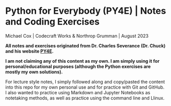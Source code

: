 # Python for Everybody (PY4E) | Notes and Coding Exercises

Michael Cox | Codecraft Works & Northrop Grumman | August 2023

**All notes and exercises originated from Dr. Charles Severance (Dr. Chuck) and his website [PY4E](https://www.py4e.com/).**

**I am not claiming any of this content as my own. I am simply using it for personal/educational purposes (although the Python exercises are mostly my own solutions).**

For lecture style notes, I simply followed along and copy/pasted the content into this repo for my own personal use and for practice with Git and GitHub. I also wanted to practice using Markdown and Jupyter Notebooks as notetaking methods, as well as practice using the command line and Llinux.
